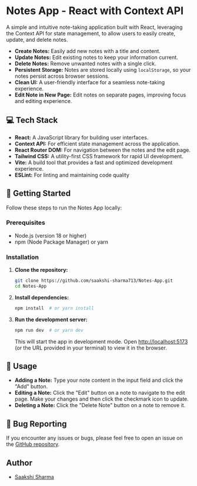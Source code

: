 # Notes App - React with Context API

A simple and intuitive note-taking application built with React, leveraging the Context API for state management, to allow users to easily create, update, and delete notes.



*   **Create Notes:** Easily add new notes with a title and content.
*   **Update Notes:** Edit existing notes to keep your information current.
*   **Delete Notes:** Remove unwanted notes with a single click.
*   **Persistent Storage:** Notes are stored locally using `localStorage`, so your notes persist across browser sessions.
*   **Clean UI:** A user-friendly interface for a seamless note-taking experience.
*   **Edit Note in New Page:** Edit notes on separate pages, improving focus and editing experience.

## 💻 Tech Stack

*   **React:** A JavaScript library for building user interfaces.
*   **Context API:**  For efficient state management across the application.
*   **React Router DOM:** For navigation between the notes and the edit page.
*   **Tailwind CSS:** A utility-first CSS framework for rapid UI development.
*   **Vite:** A build tool that provides a fast and optimized development experience.
*   **ESLint:** For linting and maintaining code quality

## 🚀 Getting Started

Follow these steps to run the Notes App locally:

### Prerequisites

*   Node.js (version 18 or higher)
*   npm (Node Package Manager) or yarn

### Installation

1.  **Clone the repository:**

    ```bash
    git clone https://github.com/saakshi-sharma713/Notes-App.git
    cd Notes-App
    ```

2.  **Install dependencies:**

    ```bash
    npm install  # or yarn install
    ```

3.  **Run the development server:**

    ```bash
    npm run dev  # or yarn dev
    ```

    This will start the app in development mode. Open [http://localhost:5173](http://localhost:5173) (or the URL provided in your terminal) to view it in the browser.

## 📝 Usage

*   **Adding a Note:** Type your note content in the input field and click the "Add" button.
*   **Editing a Note:** Click the "Edit" button on a note to navigate to the edit page. Make your changes and then click the checkmark icon to update.
*   **Deleting a Note:** Click the "Delete Note" button on a note to remove it.


## 🐛 Bug Reporting

If you encounter any issues or bugs, please feel free to open an issue on the [GitHub repository](https://github.com/saakshi-sharma713/Notes-App/issues).


## Author

*   [Saakshi Sharma](https://github.com/saakshi-sharma713)
